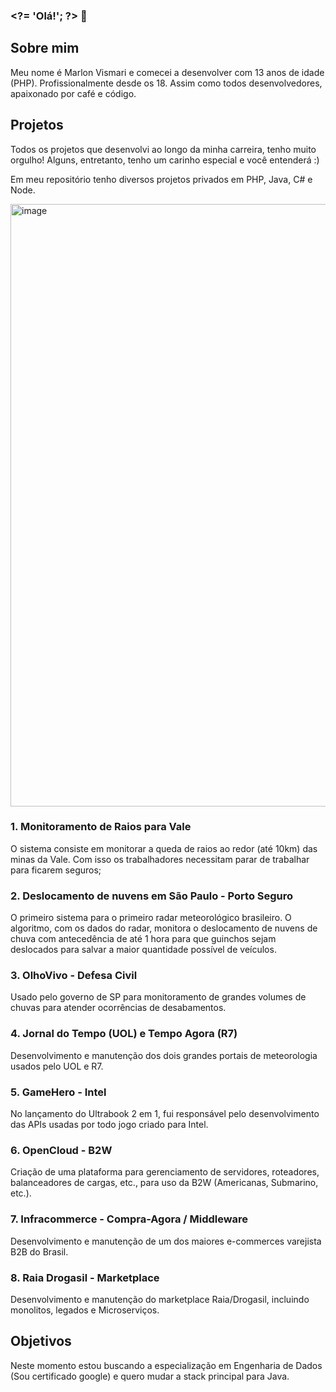 ### &lt;?= 'Olá!'; ?> 👋

## Sobre mim
Meu nome é Marlon Vismari e comecei a desenvolver com 13 anos de idade (PHP). Profissionalmente desde os 18. Assim como todos desenvolvedores, apaixonado por café e código.

## Projetos
Todos os projetos que desenvolvi ao longo da minha carreira, tenho muito orgulho! Alguns, entretanto, tenho um carinho especial e você entenderá :)

Em meu repositório tenho diversos projetos privados em PHP, Java, C# e Node. 

<img width="964" alt="image" src="https://github.com/user-attachments/assets/c3ccec8c-30f6-458d-9a5d-b06dac80aa9d" />


### 1. Monitoramento de Raios para Vale
O sistema consiste em monitorar a queda de raios ao redor (até 10km) das minas da Vale. Com isso os trabalhadores necessitam parar de trabalhar para ficarem seguros;

### 2. Deslocamento de nuvens em São Paulo - Porto Seguro
O primeiro sistema para o primeiro radar meteorológico brasileiro. O algoritmo, com os dados do radar, monitora o deslocamento de nuvens de chuva com antecedência de até 1 hora para que guinchos sejam deslocados para salvar a maior quantidade possível de veículos.

### 3. OlhoVivo - Defesa Civil
Usado pelo governo de SP para monitoramento de grandes volumes de chuvas para atender ocorrências de desabamentos.

### 4. Jornal do Tempo (UOL) e Tempo Agora (R7)
Desenvolvimento e manutenção dos dois grandes portais de meteorologia usados pelo UOL e R7.

### 5. GameHero - Intel
No lançamento do Ultrabook 2 em 1, fui responsável pelo desenvolvimento das APIs usadas por todo jogo criado para Intel.

### 6. OpenCloud - B2W
Criação de uma plataforma para gerenciamento de servidores, roteadores, balanceadores de cargas, etc., para uso da B2W (Americanas, Submarino, etc.).

### 7. Infracommerce - Compra-Agora / Middleware
Desenvolvimento e manutenção de um dos maiores e-commerces varejista B2B do Brasil.

### 8. Raia Drogasil - Marketplace
Desenvolvimento e manutenção do marketplace Raia/Drogasil, incluindo monolitos, legados e Microserviços.

## Objetivos
Neste momento estou buscando a especialização em Engenharia de Dados (Sou certificado google) e quero mudar a stack principal para Java.

<!--
**mvismari/mvismari** is a ✨ _special_ ✨ repository because its `README.md` (this file) appears on your GitHub profile.

Here are some ideas to get you started:

- 🔭 I’m currently working on ...
- 🌱 I’m currently learning ...
- 👯 I’m looking to collaborate on ...
- 🤔 I’m looking for help with ...
- 💬 Ask me about ...
- 📫 How to reach me: ...
- 😄 Pronouns: ...
- ⚡ Fun fact: ...
-->
